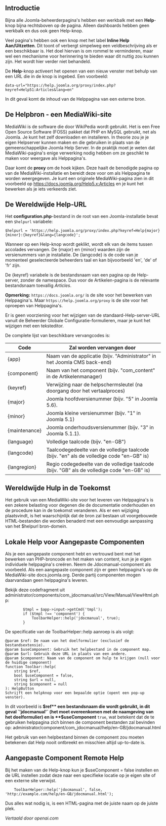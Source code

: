 <!-- Filename: jdocmanual?manual=user&heading=help&filename=administrator-help.md / Display title: Beheerdershulp   -->

## Introductie

Bijna alle Joomla-beheerderpagina's hebben een werkbalk met een **Help**-knop
bijna rechtsboven op de pagina. Alleen dashboards hebben geen werkbalk en
dus ook geen Help-knop.

Veel pagina's hebben ook een knop met het label **Inline Help Aan/Uitzetten**.
Dit toont of verbergt simpelweg een veldbeschrijving als er een beschikbaar
is. Het doel hiervan is om rommel te verminderen, maar wel een mechanisme
voor herinnering te bieden waar dit nuttig zou kunnen zijn. Het wordt hier verder
niet behandeld.

De **Help**-knop activeert het openen van een nieuw venster met behulp van een
URL die in de knop is ingebed. Een voorbeeld:
```
data-url="https://help.joomla.org/proxy/index.php?keyref=Help51:Articles&lang=en"
```
In dit geval komt de inhoud van de Helppagina van een externe bron.

## De Helpbron - een MediaWiki-site

MediaWiki is de software die door WikiPedia wordt gebruikt. Het is een Free Open Source Software (FOSS) pakket dat PHP en MySQL gebruikt, net als Joomla. Je kunt het zelf downloaden en installeren. In theorie zou je je eigen Helpserver kunnen maken en die gebruiken in plaats van de gemeenschappelijke Joomla Help Server. In de praktijk moet je weten dat MediaWiki-pagina's enige verwerking nodig hebben om ze geschikt te maken voor weergave als Helppagina's.

Daar komt de **proxy** om de hoek kijken. Deze haalt de benodigde pagina op van de MediaWiki-installatie en bereidt deze voor om als Helppagina te worden weergegeven. Je kunt een originele MediaWiki-pagina zien in dit voorbeeld op https://docs.joomla.org/Help5.x:Articles en je kunt het bewerken als je iets verkeerds ziet.  

## De Wereldwijde Help-URL

Het **configuration.php**-bestand in de root van een Joomla-installatie bevat een
`$helpurl` variabele:

```
$helpurl = 'https://help.joomla.org/proxy/index.php?keyref=Help{major}{minor}:{keyref}&lang={langcode}';
```

Wanneer op een Help-knop wordt geklikt, wordt elk van de items tussen accolades vervangen.
De {major} en {minor} waarden zijn de versienummers van je installatie.
De {langcode} is de code van je momenteel geselecteerde beheerders taal en kan bijvoorbeeld 'en', 'de' of 'fr' zijn.

De {keyref} variabele is de bestandsnaam van een pagina op de Help-server, zonder de namespace. Dus voor de Artikelen-pagina is de relevante bestandsnaam toevallig
*Articles*.

**Opmerking:** `https://docs.joomla.org/` is de site voor het bewerken van Helppagina's. Maar `https://help.joomla.org/proxy` is de site voor het oproepen van Helppagina's.

Er is geen voorziening voor het wijzigen van de standaard-Help-server-URL vanuit de Beheerder Globale Configuratie-formulieren, maar je kunt het wijzigen met een teksteditor.

De complete lijst van beschikbare vervangcodes is:

| Code          | Zal worden vervangen door                                                      |
|---------------|--------------------------------------------------------------------------------|
| {app}         | Naam van de applicatie (bijv. "Administrator" in het Joomla CMS back-end)      |
| {component}   | Naam van het component (bijv. "com_content" in de Artikelenmanager)            |
| {keyref}      | Verwijzing naar de helpschermsleutel (na doorgang door het vertaalproces)      |
| {major}       | Joomla hoofdversienummer (bijv. "5" in Joomla 5.6).                            |
| {minor}       | Joomla kleine versienummer (bijv. "1" in Joomla 5.1)                           |
| {maintenance} | Joomla onderhoudsversienummer (bijv. "3" in Joomla 5.1.1).                     |
| {language}    | Volledige taalcode (bijv. "en-GB")                                             |
| {langcode}    | Taalcodegedeelte van de volledige taalcode (bijv. "en" als de volledige code "en-GB" is) |
| {langregion}  | Regio codegedeelte van de volledige taalcode (bijv. "GB" als de volledige code "en-GB" is) |

## Wereldwijde Hulp in de Toekomst

Het gebruik van een MediaWiki-site voor het leveren van Helppagina's is een zekere belasting voor degenen die de documentatie onderhouden en de procedure kan in de toekomst veranderen. Als er een wijziging plaatsvindt, is het waarschijnlijk dat de bron zal bestaan uit voorgebouwde HTML-bestanden die worden benaderd met een eenvoudige aanpassing van het $helpurl bron-domein.

## Lokale Help voor Aangepaste Componenten

Als je een aangepaste component hebt en vertrouwd bent met het bewerken van PHP-broncode en het maken van content, kun je je eigen individuele helppagina's creëren. Neem de Jdocmanual-component als voorbeeld. Als een aangepaste component zijn er geen helppagina's op de MediaWiki-site docs.joomla.org. Derde partij componenten mogen daarvandaan geen helppagina's leveren.

Bekijk deze codefragment uit administrator/components/com_jdocmanual/src/View/Manual/ViewHtml.php:
```
        $tmpl = $app->input->getCmd('tmpl');
        if ($tmpl !== 'component') {
            ToolbarHelper::help('jdocmanual', true);
        }
```
De specificatie van de ToolbarHelper::help aanroep is als volgt:
```
@param $ref: De naam van het doelformulier (exclusief de bestandsextensie).
@param $useComponent: Gebruik het helpbestand in de component map.
@param $url: Gebruik deze URL in plaats van een andere.
@param $component: Naam van de component om hulp te krijgen (null voor de huidige component)
function Toolbar::help(
    string $ref,
    bool $useComponent = false,
    string $url = null,
    string $component = null
): HelpButton
Schrijft een helpknop voor een bepaalde optie (opent een pop-up venster).
```
In dit voorbeeld is **$ref** een bestandsnaam die wordt gebruikt, in dit geval `'jdocmanual'` (het moet overeenkomen met de naamgeving van het doelformulier) en is **$useComponent** `true`, wat betekent dat de te gebruiken helppagina zich binnen de component bestanden zal bevinden op:
administrator/component/com_jdocmanual/help/en-GB/jdocmanual.html

Het gebruik van een helpbestand binnen de component zou moeten betekenen dat Help nooit ontbreekt en misschien altijd up-to-date is.

## Aangepaste Component Remote Help

Bij het maken van de Help-knop kun je $useComponent = false instellen en de URL instellen zodat deze naar een specifieke locatie op je eigen site of een externe site verwijst.

```
    ToolbarHelper::help('jdocmanual', false, 'http://example.com/help/en-GB/jdocmanual.html');
```

Dus alles wat nodig is, is een HTML-pagina met de juiste naam op de juiste plek.

*Vertaald door openai.com*

